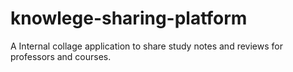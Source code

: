 # knowlege-sharing-platform
A Internal collage application to share study notes and reviews for professors and courses.
